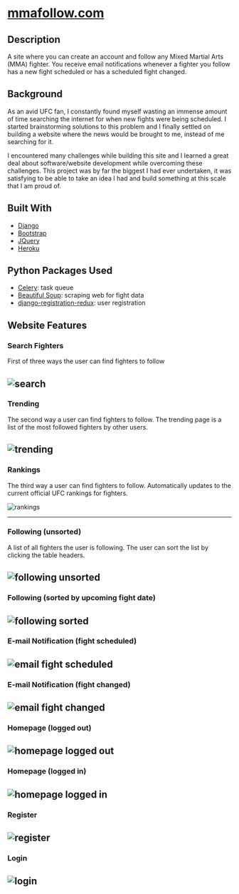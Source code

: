 # [mmafollow.com](https://www.mmafollow.com)

## Description

A site where you can create an account and follow any Mixed Martial Arts (MMA) fighter. You receive email notifications whenever a fighter you follow has a new fight scheduled or has a scheduled fight changed.

## Background

As an avid UFC fan, I constantly found myself wasting an immense amount of time searching the internet for when new fights were being scheduled. I started brainstorming solutions to this problem and I finally settled on building a website where the news would be brought to me, instead of me searching for it.

I encountered many challenges while building this site and I learned a great deal about software/website development while overcoming these challenges. This project was by far the biggest I had ever undertaken, it was satisfying to be able to take an idea I had and build something at this scale that I am proud of.

## Built With

* [Django](https://www.djangoproject.com/)
* [Bootstrap](https://getbootstrap.com/)
* [JQuery](https://jquery.com/)
* [Heroku](https://www.heroku.com)

## Python Packages Used

* [Celery](https://docs.celeryq.dev/en/stable/getting-started/introduction.html): task queue
* [Beautiful Soup](https://www.crummy.com/software/BeautifulSoup/bs4/doc/): scraping web for fight data
* [django-registration-redux](https://django-registration-redux.readthedocs.io/en/latest/): user registration

## Website Features

### Search Fighters
First of three ways the user can find fighters to follow

![search](https://user-images.githubusercontent.com/67564744/167144808-6729c482-434e-4bd2-9e09-ce97aaaeedd1.png)
---
### Trending
The second way a user can find fighters to follow. The trending page is a list of the most followed fighters by other users.

![trending](https://user-images.githubusercontent.com/67564744/167145006-c5451319-d9eb-4ef1-8ae3-e17733290d7b.png)
---
### Rankings
The third way a user can find fighters to follow. Automatically updates to the current official UFC rankings for fighters.

![rankings](https://user-images.githubusercontent.com/67564744/209449956-08da69a2-5082-477e-9ca4-72e92e423c5c.png)

---
### Following (unsorted)
A list of all fighters the user is following. The user can sort the list by clicking the table headers.

![following unsorted](https://user-images.githubusercontent.com/67564744/167144900-478d813e-b565-413a-abde-d46b22cc2fa4.png)
---
### Following (sorted by upcoming fight date)

![following sorted](https://user-images.githubusercontent.com/67564744/167144967-55dc1e7b-1360-4824-b3ae-cc9176786b1e.png)
---
### E-mail Notification (fight scheduled)

![email fight scheduled](https://user-images.githubusercontent.com/67564744/167158700-122b3a5f-5369-4fd7-8322-bdab641fc107.png)
---
### E-mail Notification (fight changed)

![email fight changed](https://user-images.githubusercontent.com/67564744/167158881-11df9d47-90a6-46e0-bf0b-849b85e07b6a.png)
---
### Homepage (logged out)

![homepage logged out](https://user-images.githubusercontent.com/67564744/167144231-a5e89579-bcac-47b7-aa42-4ae0175974f0.png)
---
### Homepage (logged in)

![homepage logged in](https://user-images.githubusercontent.com/67564744/167144447-09ae8462-cd25-44da-8967-e849176c9f60.png)
---
### Register

![register](https://user-images.githubusercontent.com/67564744/167144509-50790b84-274f-474b-b10e-9a2e9442a0b7.png)
---
### Login

![login](https://user-images.githubusercontent.com/67564744/167144590-ca14a947-1d2c-413b-8c02-5dbb8bebfe6e.png)
---

